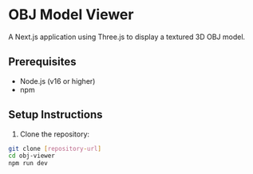 
# OBJ Model Viewer

A Next.js application using Three.js to display a textured 3D OBJ model.

## Prerequisites
- Node.js (v16 or higher)
- npm

## Setup Instructions

1. Clone the repository:
```bash
git clone [repository-url]
cd obj-viewer
npm run dev